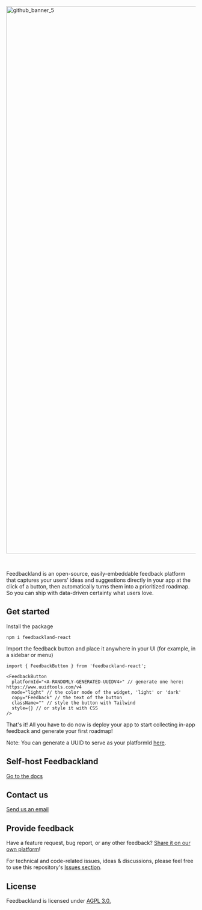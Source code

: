 
<img width="2421" height="1454" alt="github_banner_5" src="https://github.com/user-attachments/assets/bc34e51e-8808-4359-afda-e8d73fc022ed" />

&nbsp;

Feedbackland is an open-source, easily-embeddable feedback platform that captures your users' ideas and suggestions directly in your app at the click of a button, then automatically turns them into a prioritized roadmap. So you can ship with data-driven certainty what users love.

## Get started

Install the package
```
npm i feedbackland-react
```

Import the feedback button and place it anywhere in your UI (for example, in a sidebar or menu)
```
import { FeedbackButton } from 'feedbackland-react';
```

```tsx
<FeedbackButton 
  platformId="<A-RANDOMLY-GENERATED-UUIDV4>" // generate one here: https://www.uuidtools.com/v4
  mode="light" // the color mode of the widget, 'light' or 'dark'
  copy="Feedback" // the text of the button
  className="" // style the button with Tailwind
  style={} // or style it with CSS
/>
```
That's it! All you have to do now is deploy your app to start collecting in-app feedback and generate your first roadmap!

Note: You can generate a UUID to serve as your platformId [here](https://www.uuidtools.com/v4).

## Self-host Feedbackland

[Go to the docs](https://github.com/feedbackland/feedbackland/blob/main/SELFHOSTING.md)

## Contact us

[Send us an email](mailto:hello@feedbackland.com)

## Provide feedback

Have a feature request, bug report, or any other feedback? [Share it on our own platform](https://dogfood.feedbackland.com)!

For technical and code-related issues, ideas & discussions, please feel free to use this repository's [Issues section](https://github.com/feedbackland/feedbackland/issues).

## License

Feedbackland is licensed under [AGPL 3.0.](https://github.com/feedbackland/feedbackland?tab=AGPL-3.0-1-ov-file)
